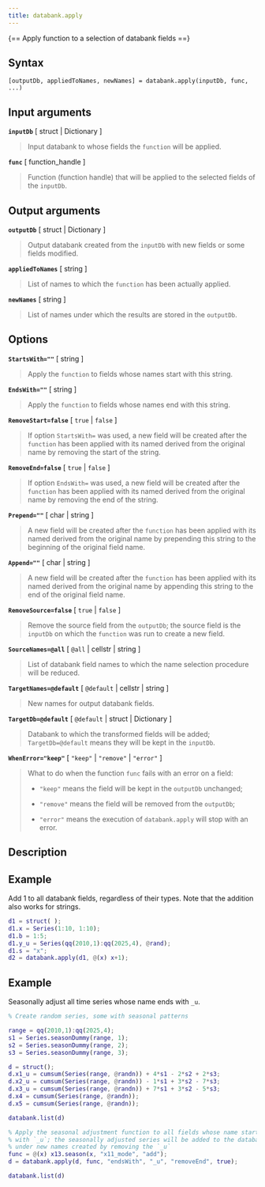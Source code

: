 ```yaml
---
title: databank.apply
---
```


{== Apply function to a selection of databank fields ==}


## Syntax

    [outputDb, appliedToNames, newNames] = databank.apply(inputDb, func, ...) 


## Input arguments

__`inputDb`__ [ struct | Dictionary ]
> 
> Input databank to whose fields the `function` will be applied.
> 

__`func`__ [ function_handle ]
> 
> Function (function handle) that will be applied to the selected fields of
> the `inputDb`.
> 

## Output arguments

__`outputDb`__ [ struct | Dictionary ]
> 
> Output databank created from the `inputDb` with new fields or some fields
> modified.
> 

__`appliedToNames`__ [ string ] 
> 
> List of names to which the `function` has been actually applied.
> 

__`newNames`__ [ string ] 
> 
> List of names under which the results are stored in the `outputDb`.
> 

## Options

__`StartsWith=""`__ [ string ] 
> 
> Apply the `function` to fields whose names start with this string.
> 

__`EndsWith=""`__ [ string ] 
> 
> Apply the `function` to fields whose names end with this string.
> 

__`RemoveStart=false`__ [ `true` | `false` ] 
> 
> If option `StartsWith=` was used, a new field will be created after the
> `function` has been applied with its named derived from the original name
> by removing the start of the string.
> 

__`RemoveEnd=false`__ [ `true` | `false` ] 
> 
> If option `EndsWith=` was used, a new field will be created after the
> `function` has been applied with its named derived from the original name
> by removing the end of the string.
> 

__`Prepend=""`__ [ char | string ] 
> 
> A new field will be created after the `function` has been applied with
> its named derived from the original name by prepending this string to the
> beginning of the original field name.
> 

__`Append=""`__ [ char | string ] 
> 
> A new field will be created after the `function` has been applied with
> its named derived from the original name by appending this string to the
> end of the original field name.
> 

__`RemoveSource=false`__ [ `true` | `false` ] 
> 
> Remove the source field from the `outputDb`; the source field is
> the `inputDb` on which the `function` was run to create a new
> field.
> 

__`SourceNames=@all`__ [ `@all` | cellstr | string ] 
> 
> List of databank field names to which the name selection procedure will
> be reduced.
> 

__`TargetNames=@default`__ [ `@default` | cellstr | string ] 
> 
> New names for output databank fields.
> 

__`TargetDb=@default`__ [ `@default` | struct | Dictionary ] 
> 
> Databank to which the transformed fields will be added;
> `TargetDb=@default` means they will be kept in the `inputDb`.
> 

__`WhenError="keep"`__ [ `"keep"` | `"remove"` | `"error"` ]
> 
> What to do when the function `func` fails with an error on a field:
> 
> * `"keep"` means the field will be kept in the `outputDb` unchanged;
> 
> * `"remove"` means the field will be removed from the `outputDb`;
> 
> * `"error"` means the execution of `databank.apply` will stop with an
>   error.
> 

## Description


## Example

Add 1 to all databank fields, regardless of their types. Note that the
addition also works for strings.

```matlab
d1 = struct( );
d1.x = Series(1:10, 1:10);
d1.b = 1:5;
d1.y_u = Series(qq(2010,1):qq(2025,4), @rand);
d1.s = "x";
d2 = databank.apply(d1, @(x) x+1); 
```

## Example

Seasonally adjust all time series whose name ends with `_u`.

```matlab
% Create random series, some with seasonal patterns

range = qq(2010,1):qq(2025,4);
s1 = Series.seasonDummy(range, 1);
s2 = Series.seasonDummy(range, 2);
s3 = Series.seasonDummy(range, 3);

d = struct();
d.x1_u = cumsum(Series(range, @randn)) + 4*s1 - 2*s2 + 2*s3;
d.x2_u = cumsum(Series(range, @randn)) - 1*s1 + 3*s2 - 7*s3;
d.x3_u = cumsum(Series(range, @randn)) + 7*s1 + 3*s2 - 5*s3;
d.x4 = cumsum(Series(range, @randn));
d.x5 = cumsum(Series(range, @randn));

databank.list(d)

% Apply the seasonal adjustment function to all fields whose name starts
% with `_u`; the seasonally adjusted series will be added to the databank
% under new names created by removing the `_u`
func = @(x) x13.season(x, "x11_mode", "add");
d = databank.apply(d, func, "endsWith", "_u", "removeEnd", true);

databank.list(d)
```

